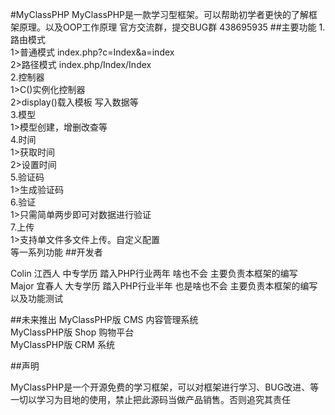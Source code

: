 #MyClassPHP
MyClassPHP是一款学习型框架。可以帮助初学者更快的了解框架原理。以及OOP工作原理
官方交流群，提交BUG群  438695935
##主要功能
1.路由模式  
    1>普通模式 index.php?c=Index&a=index  
    2>路径模式 index.php/Index/Index  
2.控制器  
    1>C()实例化控制器  
    2>display()载入模板 写入数据等  
3.模型  
    1>模型创建，增删改查等  
4.时间  
    1>获取时间  
    2>设置时间  
5.验证码  
    1>生成验证码  
6.验证  
    1>只需简单两步即可对数据进行验证  
7.上传  
    1>支持单文件多文件上传。自定义配置  
等一系列功能
##开发者

Colin 江西人 中专学历 踏入PHP行业两年 啥也不会 主要负责本框架的编写  
Major 宜春人 大专学历 踏入PHP行业半年 也是啥也不会 主要负责本框架的编写以及功能测试  

##未来推出
MyClassPHP版 CMS  内容管理系统  
MyClassPHP版 Shop 购物平台  
MyClassPHP版 CRM  系统  


##声明

MyClassPHP是一个开源免费的学习框架，可以对框架进行学习、BUG改进、等一切以学习为目地的使用，禁止把此源码当做产品销售。否则追究其责任